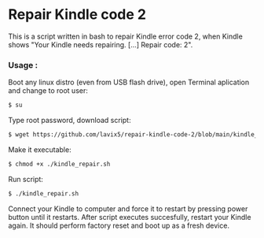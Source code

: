 # Repair Kindle code 2 

This is a script written in bash to repair Kindle error code 2, when Kindle shows "Your Kindle needs repairing. [...] Repair code: 2".  

### Usage :

Boot any linux distro (even from USB flash drive), open Terminal aplication and change to root user: 
```sh
$ su
```
Type root password, download script:

```sh
$ wget https://github.com/lavix5/repair-kindle-code-2/blob/main/kindle_repair.sh
```
Make it executable:
```sh
$ chmod +x ./kindle_repair.sh
```
Run script:
```sh
$ ./kindle_repair.sh 
```
Connect your Kindle to computer and force it to restart by pressing power button until it restarts. After script executes succesfully, restart your Kindle again. It should perform factory reset and boot up as a fresh device.
